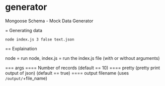 generator
=========

Mongoose Schema - Mock Data Generator


= Generating data

    node index.js 3 false text.json

==  Explaination

node = run node, 
index.js = run the index.js file (with or without arguments)

=== args
==== Number of records (default == 10)
==== pretty (pretty print output of json) (default == true)
==== output filename (uses `/output/`+file_name)
			